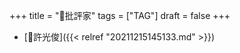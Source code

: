 +++
title = "🔖批評家"
tags = ["TAG"]
draft = false
+++

-   [👨許光俊]({{< relref "20211215145133.md" >}})
